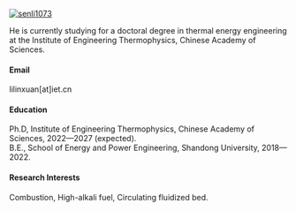 

[![senli1073](https://img.shields.io/badge/senli1073-github-blue?logo=github)](https://github.com/senli1073)

He is currently studying for a doctoral degree in thermal energy engineering at the Institute of Engineering Thermophysics, Chinese Academy of Sciences.

#### Email
lilinxuan[at]iet.cn

#### Education
Ph.D, Institute of Engineering Thermophysics, Chinese Academy of Sciences, 2022—2027 (expected).\
B.E., School of Energy and Power Engineering, Shandong University, 2018—2022.

#### Research Interests
Combustion, High-alkali fuel, Circulating fluidized bed.

